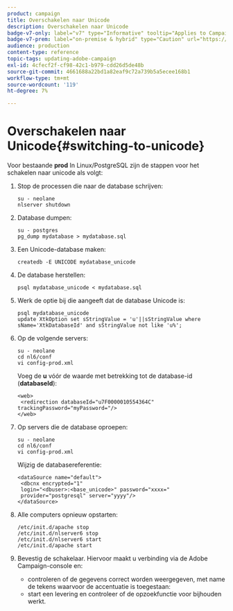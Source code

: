 ```yaml
---
product: campaign
title: Overschakelen naar Unicode
description: Overschakelen naar Unicode
badge-v7-only: label="v7" type="Informative" tooltip="Applies to Campaign Classic v7 only"
badge-v7-prem: label="on-premise & hybrid" type="Caution" url="https://experienceleague.adobe.com/docs/campaign-classic/using/installing-campaign-classic/architecture-and-hosting-models/hosting-models-lp/hosting-models.html" tooltip="Applies to on-premise and hybrid deployments only"
audience: production
content-type: reference
topic-tags: updating-adobe-campaign
exl-id: 4cfecf2f-cf98-42c1-b979-cdd26d5de48b
source-git-commit: 4661688a22bd1a82eaf9c72a739b5a5ecee168b1
workflow-type: tm+mt
source-wordcount: '119'
ht-degree: 7%

---
```


# Overschakelen naar Unicode{#switching-to-unicode}



Voor bestaande **prod** In Linux/PostgreSQL zijn de stappen voor het schakelen naar unicode als volgt:

1. Stop de processen die naar de database schrijven:

   ```
   su - neolane
   nlserver shutdown
   ```

1. Database dumpen:

   ```
   su - postgres
   pg_dump mydatabase > mydatabase.sql
   ```

1. Een Unicode-database maken:

   ```
   createdb -E UNICODE mydatabase_unicode
   ```

1. De database herstellen:

   ```
   psql mydatabase_unicode < mydatabase.sql
   ```

1. Werk de optie bij die aangeeft dat de database Unicode is:

   ```
   psql mydatabase_unicode
   update XtkOption set sStringValue = 'u'||sStringValue where sName='XtkDatabaseId' and sStringValue not like 'u%';
   ```

1. Op de volgende servers:

   ```
   su - neolane
   cd nl6/conf
   vi config-prod.xml
   ```

   Voeg de **u** vóór de waarde met betrekking tot de database-id (**databaseId**):

   ```
   <web>
    <redirection databaseId="u7F0000010554364C" trackingPassword="myPassword="/>
   </web>
   ```

1. Op servers die de database oproepen:

   ```
   su - neolane
   cd nl6/conf
   vi config-prod.xml
   ```

   Wijzig de databasereferentie:

   ```
   <dataSource name="default">
    <dbcnx encrypted="1" 
    login="<dbuser>:<base_unicode>" password="xxxx="
    provider="postgresql" server="yyyy"/>
   </dataSource>
   ```

1. Alle computers opnieuw opstarten:

   ```
   /etc/init.d/apache stop
   /etc/init.d/nlserver6 stop
   /etc/init.d/nlserver6 start
   /etc/init.d/apache start
   ```

1. Bevestig de schakelaar. Hiervoor maakt u verbinding via de Adobe Campaign-console en:

   * controleren of de gegevens correct worden weergegeven, met name de tekens waarvoor de accentuatie is toegestaan:
   * start een levering en controleer of de opzoekfunctie voor bijhouden werkt.
